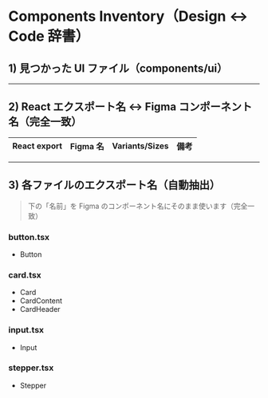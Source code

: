 ﻿# Components Inventory（Design ↔ Code 辞書）

## 1) 見つかった UI ファイル（components/ui）

---

## 2) React エクスポート名 ↔ Figma コンポーネント名（**完全一致**）
| React export | Figma 名 | Variants/Sizes | 備考 |
|---|---|---|---|


---

## 3) 各ファイルのエクスポート名（自動抽出）
> 下の「名前」を Figma のコンポーネント名にそのまま使います（完全一致）

### button.tsx
- Button

### card.tsx
- Card
- CardContent
- CardHeader

### input.tsx
- Input

### stepper.tsx
- Stepper

